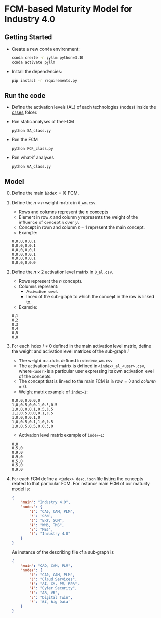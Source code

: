 # FCM-based Maturity Model for Industry 4.0

## Getting Started

- Create a new [conda](https://docs.anaconda.com/free/miniconda/) environment:
    ```bash
    conda create -n pyllm python=3.10
    conda activate pyllm
    ```

- Install the dependencies:
    ```bash
    pip install -r requirements.py
    ```

## Run the code

- Define the activation levels (AL) of each technologies (nodes) inside the [cases](cases) folder.

- Run static analyses of the FCM
    ```shell
    python SA_class.py
    ```

- Run the FCM
    ```shell
    python FCM_class.py
    ```

- Run what-if analyses
    ```shell
    python GA_class.py
    ```

## Model

0. Define the main $(index = 0)$ FCM.

1. Define the $n \times n$ weight matrix in `0_wm.csv`.
    - Rows and columns represent the $n$ concepts
    - Element in row $x$ and column $y$ represents the weight of the influence of concept $x$ over $y$.
    - Concept in rown and column $n-1$ represent the main concept.
    - Example:
    ```csv
    0,0,0,0,0,1
    0,0,0,0,0,1
    0,0,0,0,0,1
    0,0,0,0,0,1
    0,0,0,0,0,1
    0,0,0,0,0,0
    ```

2. Define the $n \times 2$ activation level matrix in `0_al.csv`.
    - Rows represent the $n$ concepts.
    - Columns represent:
        - Activation level.
        - Index of the sub-graph to which the concept in the row is linked to.
    - Example:
    ```csv
    0,1
    0,2
    0,3
    0,4
    0,5
    0,0
    ```

3. For each index $i\neq0$ defined in the main activation level matrix, define the weight and activation level matrices of the sub-graph $i$.
    - The weight matrix is defined in `<index>_wm.csv`.
    - The activation level matrix is defined in `<index>_al_<user>.csv`, where `<user>` is a particular user expressing its own activation level of the concepts.
    - The concept that is linked to the main FCM is in $row=0$ and $column=0$.
    - Weight matrix example of `index=1`:
    ```csv
    0,0,0,0,0,0,0
    1,0,0.5,0,0.1,0.5,0.5
    1,0,0,0,0.1,0.5,0.5
    1,1,0.5,0,0,0.1,0.5
    1,0,0,0,0,1,0
    1,0,0.5,0.1,1,0,0.5
    1,0,0.5,0.5,0,0.5,0
    ```
    - Activation level matrix example of `index=1`:
    ```csv
    0,0
    0.5,0
    0.9,0
    0.9,0
    0.5,0
    0.5,0
    0.9,0
    ```


4. For each FCM define a `<index>_desc.json` file listing the concepts related to that particular FCM. For instance main FCM of our maturity model is:
    ```json
    {
        "main": "Industry 4.0",
        "nodes": {
            "1": "CAD, CAM, PLM",
            "2": "CRM",
            "3": "ERP, SCM",
            "4": "WMS, TMS",
            "5": "MES",
            "6": "Industry 4.0"
        }
    }
    ```
    An instance of the describing file of a sub-graph is:
    ```json
    {
        "main": "CAD, CAM, PLM",
        "nodes": {
            "1": "CAD, CAM, PLM",
            "2": "Cloud Services",
            "3": "AI, CV, PM, RPA",
            "4": "Cyber Security",
            "5": "AR, VR",
            "6": "Digital Twin",
            "7": "BI, Big Data"
        }
    }
    ```
